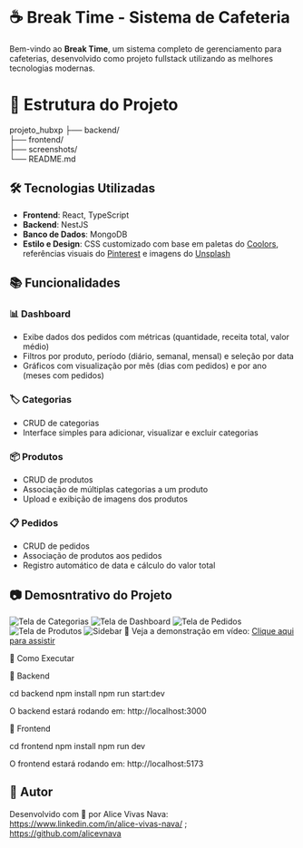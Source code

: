 # ☕ Break Time - Sistema de Cafeteria

Bem-vindo ao **Break Time**, um sistema completo de gerenciamento para cafeterias, desenvolvido como projeto fullstack utilizando as melhores tecnologias modernas.

# 📁 Estrutura do Projeto
projeto_hubxp
├── backend/       
├── frontend/      
├── screenshots/    
└── README.md       
## 🛠️ Tecnologias Utilizadas

- **Frontend**: React, TypeScript
- **Backend**: NestJS
- **Banco de Dados**: MongoDB
- **Estilo e Design**: CSS customizado com base em paletas do [Coolors](https://coolors.co/), referências visuais do [Pinterest](https://pinterest.com) e imagens do [Unsplash](https://unsplash.com)

## 📚 Funcionalidades

### 📊 Dashboard
- Exibe dados dos pedidos com métricas (quantidade, receita total, valor médio)
- Filtros por produto, período (diário, semanal, mensal) e seleção por data
- Gráficos com visualização por mês (dias com pedidos) e por ano (meses com pedidos)

### 🏷️ Categorias
- CRUD de categorias
- Interface simples para adicionar, visualizar e excluir categorias

### 📦 Produtos
- CRUD de produtos
- Associação de múltiplas categorias a um produto
- Upload e exibição de imagens dos produtos

### 📋 Pedidos
- CRUD de pedidos
- Associação de produtos aos pedidos
- Registro automático de data e cálculo do valor total

## 📷 Demosntrativo do Projeto

![Tela de Categorias](./projeto_hubxp-master/screenshots/categorias.jpeg)
![Tela de Dashboard](./projeto_hubxp-master/screenshots/dashboard.jpeg)
![Tela de Pedidos](./projeto_hubxp-master/screenshots/pedidos.jpeg)
![Tela de Produtos](./projeto_hubxp-master/screenshots/produtos.jpeg)
![Sidebar](./projeto_hubxp-master/screenshots/sidebar.jpeg)
🎥 Veja a demonstração em vídeo: [Clique aqui para assistir]([https://link-do-video.com](https://youtu.be/HlXXrkT57No))



🚀 Como Executar

🔧 Backend

cd backend
npm install
npm run start:dev

O backend estará rodando em: http://localhost:3000

🎨 Frontend

cd frontend
npm install
npm run dev

O frontend estará rodando em: http://localhost:5173

## 🙌 Autor

Desenvolvido com 💙 por Alice Vivas Nava: https://www.linkedin.com/in/alice-vivas-nava/ ; https://github.com/alicevnava




